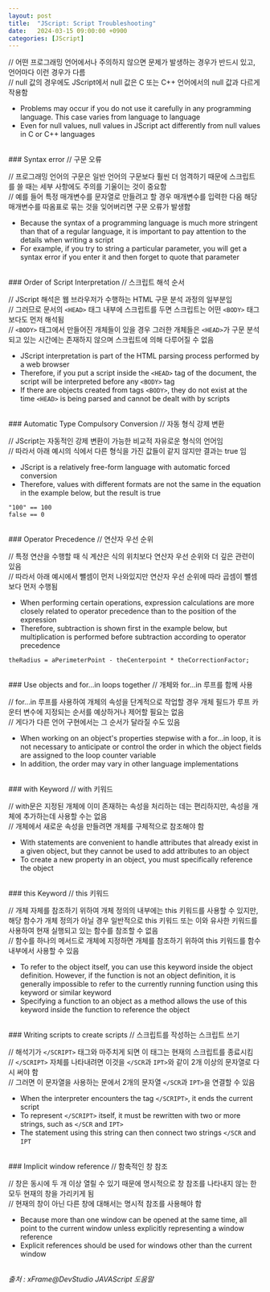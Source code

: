 ```yaml
---
layout: post
title:  "JScript: Script Troubleshooting"
date:   2024-03-15 09:00:00 +0900
categories: [JScript]
---
```


// 어떤 프로그래밍 언어에서나 주의하지 않으면 문제가 발생하는 경우가 반드시 있고, 언어마다 이런 경우가 다름   
// null 값의 경우에도 JScript에서 null 값은 C 또는 C++ 언어에서의 null 값과 다르게 작용함   
- Problems may occur if you do not use it carefully in any programming language. This case varies from language to language   
- Even for null values, null values in JScript act differently from null values in C or C++ languages   
   
<br />
### Syntax error   
// 구문 오류   
   
// 프로그래밍 언어의 구문은 일반 언어의 구문보다 훨씬 더 엄격하기 때문에 스크립트를 쓸 때는 세부 사항에도 주의를 기울이는 것이 중요함   
// 예를 들어 특정 매개변수를 문자열로 만들려고 할 경우 매개변수를 입력한 다음 해당 매개변수를 따옴표로 묶는 것을 잊어버리면 구문 오류가 발생함   
- Because the syntax of a programming language is much more stringent than that of a regular language, it is important to pay attention to the details when writing a script   
- For example, if you try to string a particular parameter, you will get a syntax error if you enter it and then forget to quote that parameter   
   
<br />
### Order of Script Interpretation   
// 스크립트 해석 순서   
   
// JScript 해석은 웹 브라우저가 수행하는 HTML 구문 분석 과정의 일부분임   
// 그러므로 문서의 `<HEAD>` 태그 내부에 스크립트를 두면 스크립트는 어떤 `<BODY>` 태그보다도 먼저 해석됨   
// `<BODY>` 태그에서 만들어진 개체들이 있을 경우 그러한 개체들은 `<HEAD>`가 구문 분석되고 있는 시간에는 존재하지 않으며 스크립트에 의해 다루어질 수 없음   
- JScript interpretation is part of the HTML parsing process performed by a web browser   
- Therefore, if you put a script inside the `<HEAD>` tag of the document, the script will be interpreted before any `<BODY>` tag   
- If there are objects created from tags `<BODY>`, they do not exist at the time `<HEAD>` is being parsed and cannot be dealt with by scripts   
   
<br />
### Automatic Type Compulsory Conversion   
// 자동 형식 강제 변환   
   
// JScript는 자동적인 강제 변환이 가능한 비교적 자유로운 형식의 언어임   
// 따라서 아래 예시의 식에서 다른 형식을 가진 값들이 같지 않지만 결과는 true 임   
- JScript is a relatively free-form language with automatic forced conversion   
- Therefore, values with different formats are not the same in the equation in the example below, but the result is true   
   
```jscript
"100" == 100
false == 0
```
   
<br />
### Operator Precedence   
// 연산자 우선 순위   
   
// 특정 연산을 수행할 때 식 계산은 식의 위치보다 연산자 우선 순위와 더 깊은 관련이 있음   
// 따라서 아래 예시에서 뺄셈이 먼저 나와있지만 연산자 우선 순위에 따라 곱셈이 뺄셈보다 먼저 수행됨   
- When performing certain operations, expression calculations are more closely related to operator precedence than to the position of the expression   
- Therefore, subtraction is shown first in the example below, but multiplication is performed before subtraction according to operator precedence   
   
```jscript
theRadius = aPerimeterPoint - theCenterpoint * theCorrectionFactor;
```
   
<br />
### Use objects and for...in loops together   
// 개체와 for...in 루프를 함께 사용   
   
// for...in 루프를 사용하여 개체의 속성을 단계적으로 작업할 경우 개체 필드가 루프 카운터 변수에 지정되는 순서를 예상하거나 제어할 필요는 없음   
// 게다가 다른 언어 구현에서는 그 순서가 달라질 수도 있음   
- When working on an object's properties stepwise with a for...in loop, it is not necessary to anticipate or control the order in which the object fields are assigned to the loop counter variable   
- In addition, the order may vary in other language implementations   
   
<br />
### with Keyword   
// with 키워드   
   
// with문은 지정된 개체에 이미 존재하는 속성을 처리하는 데는 편리하지만, 속성을 개체에 추가하는데 사용할 수는 없음   
// 개체에서 새로운 속성을 만들려면 개체를 구체적으로 참조해야 함   
- With statements are convenient to handle attributes that already exist in a given object, but they cannot be used to add attributes to an object   
- To create a new property in an object, you must specifically reference the object   
   
<br />
### this Keyword   
// this 키워드   
   
// 개체 자체를 참조하기 위하여 개체 정의의 내부에는 this 키워드를 사용할 수 있지만, 해당 함수가 개체 정의가 아닐 경우 일반적으로 this 키워드 또는 이와 유사한 키워드를 사용하여 현재 실행되고 있는 함수를 참조할 수 없음   
// 함수를 하나의 메서드로 개체에 지정하면 개체를 참조하기 위하여 this 키워드를 함수 내부에서 사용할 수 있음   
- To refer to the object itself, you can use this keyword inside the object definition. However, if the function is not an object definition, it is generally impossible to refer to the currently running function using this keyword or similar keyword   
- Specifying a function to an object as a method allows the use of this keyword inside the function to reference the object   
   
<br />
### Writing scripts to create scripts   
// 스크립트를 작성하는 스크립트 쓰기   
   
// 해석기가 `</SCRIPT>` 태그와 마주치게 되면 이 태그는 현재의 스크립트를 종료시킴   
// `</SCRIPT>` 자체를 나타내려면 이것을 `</SCR`과 `IPT>`와 같이 2개 이상의 문자열로 다시 써야 함   
// 그러면 이 문자열을 사용하는 문에서 2개의 문자열 `</SCR`과 `IPT>`을 연결할 수 있음   
- When the interpreter encounters the tag `</SCRIPT>`, it ends the current script   
- To represent `</SCRIPT>` itself, it must be rewritten with two or more strings, such as `</SCR` and `IPT>`   
- The statement using this string can then connect two strings `</SCR` and `IPT`   
   
<br />
### Implicit window reference   
// 함축적인 창 참조   
   
// 창은 동시에 두 개 이상 열릴 수 있기 때문에 명시적으로 창 참조를 나타내지 않는 한 모두 현재의 창을 가리키게 됨   
// 현재의 창이 아닌 다른 창에 대해서는 명시적 참조를 사용해야 함   
- Because more than one window can be opened at the same time, all point to the current window unless explicitly representing a window reference   
- Explicit references should be used for windows other than the current window   
   
<br />
<cite>출처 : xFrame@DevStudio JAVAScript 도움말</cite>
